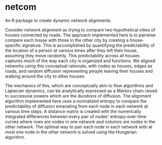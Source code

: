 # netcom
An R package to create dynamic network alignments.

Consider network alignment as trying to compare two hypothetical cities of houses connected by roads. The approach implemented here is to pairwise compare each house with those in the other city by creating a house-specific signature. This is accomplished by quantifying the predictability of the location of a person at various times after they left their house, assuming they move randomly. This predictability across all houses captures much of the way each city is organized and functions. We aligned networks using this conceptual rationale, with nodes as houses, edges as roads, and random diffusion representing people leaving their houses and walking around the city to other houses. 

The mechanics of this, which are conceptually akin to flow algorithms and Laplacian dynamics, can be analytically expressed as a Markov chain raised to successive powers which are the durations of diffusion. The alignment algorithm implemented here uses a normalized entropy to compare the predictability of diffusion emanating from each node in each network at various time steps. A distance matrix is created with the numerically integrated differences between every pair of nodes' entropy-over-time curves where rows are nodes in one network and columns are nodes in the other network. The optimal way to pair each node in each network with at most one node in the other network is solved using the Hungarian algorithm. 
